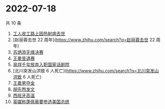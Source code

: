# 2022-07-18

共 10 条

<!-- BEGIN -->
<!-- 最后更新时间 Mon Jul 18 2022 00:19:23 GMT+0800 (China Standard Time) -->

1. [工人收工路上因热射病去世](https://www.zhihu.com/search?q=工人收工路上因热射病去世)
1. [赵丽蓉去世 22 周年](https://www.zhihu.com/search?q=赵丽蓉去世 22 周年)
1. [苏炳添无缘决赛](https://www.zhihu.com/search?q=苏炳添无缘决赛)
1. [王曼昱退赛](https://www.zhihu.com/search?q=王曼昱退赛)
1. [易烊千玺放弃入职国家话剧院](https://www.zhihu.com/search?q=易烊千玺放弃入职国家话剧院)
1. [北川突发山洪致 6 人死亡](https://www.zhihu.com/search?q=北川突发山洪致 6 人死亡)
1. [王嘉男夺金](https://www.zhihu.com/search?q=王嘉男夺金)
1. [胡先煦发文](https://www.zhihu.com/search?q=胡先煦发文)
1. [西班牙高温](https://www.zhihu.com/search?q=西班牙高温)
1. [英媒称蓬佩奥要参选美国总统](https://www.zhihu.com/search?q=英媒称蓬佩奥要参选美国总统)

<!-- END -->
